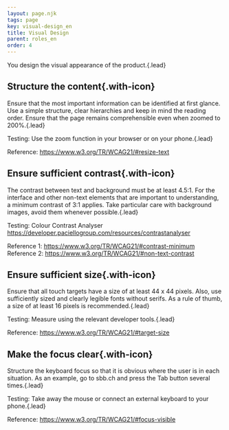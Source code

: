 ```yaml
---
layout: page.njk
tags: page
key: visual-design_en
title: Visual Design
parent: roles_en
order: 4
---
```


You design the visual appearance of the product.{.lead}

## <sbb-icon name="circle-tick-medium"></sbb-icon> Structure the content{.with-icon}
Ensure that the most important information can be identified at first glance. Use a simple structure, clear hierarchies and keep in mind the reading order. Ensure that the page remains comprehensible even when zoomed to 200%.{.lead}

Testing: Use the zoom function in your browser or on your phone.{.lead}

Reference: <sbb-link variant="inline" type="button" href="https://www.w3.org/TR/WCAG21/#resize-text">https://www.w3.org/TR/WCAG21/#resize-text</sbb-link>

## <sbb-icon name="circle-tick-medium"></sbb-icon> Ensure sufficient contrast{.with-icon}
The contrast between text and background must be at least 4.5:1. For the interface and other non-text elements that are important to understanding, a minimum contrast of 3:1 applies. Take particular care with background images, avoid them whenever possible.{.lead} 

Testing: Colour Contrast Analyser <sbb-link variant="inline" type="button" href="https://developer.paciellogroup.com/resources/contrastanalyser">https://developer.paciellogroup.com/resources/contrastanalyser</sbb-link>

Reference 1: <sbb-link variant="inline" type="button" href="https://www.w3.org/TR/WCAG21/#contrast-minimum ">https://www.w3.org/TR/WCAG21/#contrast-minimum</sbb-link>
Reference 2: <sbb-link variant="inline" type="button" href="https://www.w3.org/TR/WCAG21/#non-text-contrast">https://www.w3.org/TR/WCAG21/#non-text-contrast</sbb-link>

## <sbb-icon name="circle-tick-medium"></sbb-icon> Ensure sufficient size{.with-icon}
Ensure that all touch targets have a size of at least 44 x 44 pixels. Also, use sufficiently sized and clearly legible fonts without serifs. As a rule of thumb, a size of at least 16 pixels is recommended.{.lead}

Testing: Measure using the relevant developer tools.{.lead}

Reference: <sbb-link variant="inline" type="button" href="https://www.w3.org/TR/WCAG21/#target-size">https://www.w3.org/TR/WCAG21/#target-size</sbb-link>

## <sbb-icon name="circle-tick-medium"></sbb-icon> Make the focus clear{.with-icon}
Structure the keyboard focus so that it is obvious where the user is in each situation. As an example, go to sbb.ch and press the Tab button several times.{.lead}

Testing: Take away the mouse or connect an external keyboard to your phone.{.lead}

Reference: <sbb-link variant="inline" type="button" href="https://www.w3.org/TR/WCAG21/#focus-visible">https://www.w3.org/TR/WCAG21/#focus-visible</sbb-link>